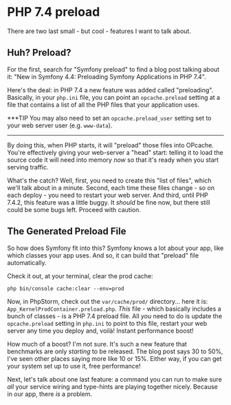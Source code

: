 # PHP 7.4 preload

There are two last small - but cool - features I want to talk about.

## Huh? Preload?

For the first, search for "Symfony preload" to find a blog post talking about
it: "New in Symfony 4.4: Preloading Symfony Applications in PHP 7.4".

Here's the deal: in PHP 7.4 a new feature was added called "preloading". Basically,
in your `php.ini` file, you can point an `opcache.preload` setting at a file that
contains a list of all the PHP files that your application uses.

***TIP
You may also need to set an `opcache.preload_user` setting set to your web server
user (e.g. `www-data`).
***

By doing this,
when PHP starts, it will "preload" those files into OPcache. You're effectively
giving your web-server a "head" start: telling it to load the source code it will
need into memory *now* so that it's ready when you start serving traffic.

What's the catch? Well, first, you need to create this "list of files", which
we'll talk about in a minute. Second, each time these files change - so on each
deploy - you need to restart your web server. And third, until PHP 7.4.2, this
feature was a little buggy. It *should* be fine now, but there still could be some
bugs left. Proceed with caution.

## The Generated Preload File

So how does Symfony fit into this? Symfony knows a lot about your app, like
which classes your app uses. And so, it can build that "preload" file
automatically.

Check it out, at your terminal, clear the prod cache:

```terminal
php bin/console cache:clear --env=prod
```

Now, in PhpStorm, check out the `var/cache/prod/` directory... here it is:
`App_KernelProdContainer.preload.php`. *This* file - which basically includes a
bunch of classes - is a PHP 7.4 preload file. All *you* need to do is update the
`opcache.preload` setting in `php.ini` to point to this file, restart your web server
any time you deploy and, voilà! Instant performance boost!

How much of a boost? I'm not sure. It's such a new feature that benchmarks are
only *starting* to be released. The blog post says 30 to 50%, I've seen other
places saying more like 10 or 15%. Either way, if you can get your system set up
to use it, free performance!

Next, let's talk about one last feature: a command you can run to make sure
*all* your service wiring and type-hints are playing together nicely. Because in
our app, there *is* a problem.
